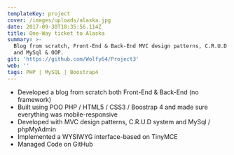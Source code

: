 ```yaml
---
templateKey: project
cover: /images/uploads/alaska.jpg
date: 2017-09-30T18:35:56.114Z
title: One-Way ticket to Alaska
summary: >-
  Blog from scratch, Front-End & Back-End MVC design patterns, C.R.U.D system
  and MySql & OOP.
git: 'https://github.com/Wolfy64/Project3'
web: ''
tags: PHP | MySQL | Boostrap4
---
```


- Developed a blog from scratch both Front-End & Back-End (no framework)
- Built using POO PHP / HTML5 / CSS3 / Boostrap 4 and made sure everything was mobile-responsive
- Developed with MVC design patterns, C.R.U.D system and MySql / phpMyAdmin
- Implemented a WYSIWYG interface-based on TinyMCE
- Managed Code on GitHub
